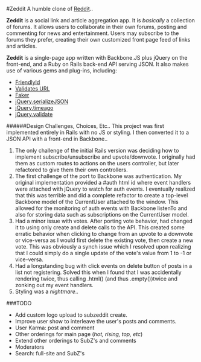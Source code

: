 #Zeddit
A humble clone of [Reddit](http://www.reddit.com)..

**Zeddit** is a social link and article aggregation app.  It is *basically* a
collection of forums.  It allows users to collaborate in their own forums,
posting and commenting for news and entertainment.  Users may subscribe to the
forums they prefer, creating their own customized front page feed of links and
articles.

**Zeddit** is a single-page app written with Backbone.JS plus jQuery on the
front-end, and a Ruby on Rails back-end API serving JSON.  It also makes use of
various gems and plug-ins, including:
+ [FriendlyId](https://github.com/norman/friendly_id)
+ [Validates URL](https://github.com/perfectline/validates_url)
+ [Faker](https://github.com/stympy/faker)
+ [jQuery.serializeJSON](https://github.com/marioizquierdo/jquery.serializeJSON)
+ [jQuery.timeago](https://github.com/rmm5t/jquery-timeago)
+ [jQuery.validate](http://jqueryvalidation.org/)

######Design Challenges, Choices, Etc..
This project was first implemented entirely in Rails with no JS or styling.  I
then converted it to a JSON API with a front-end in Backbone..
1. The only challenge of the initial Rails version was deciding how to implement
subscribe/unsubscribe and upvote/downvote.  I originally had them as custom
routes to actions on the users controller, but later refactored to give them
their own controllers.
2. The first challenge of the port to Backbone was authentication.  My original
implementation provided a #auth html id where event handlers were attached with
jQuery to watch for auth events.  I eventually realized that this was terrible
and did a complete refactor to create a top-level Backbone model of the
CurrentUser attached to the window.  This allowed for the monitoring of auth
events with Backbone listenTo and also for storing data such as subscriptions
on the CurrentUser model.
3. Had a minor issue with votes.  After porting vote behavior, had changed it to
using only create and delete calls to the API.  This created some erratic
behavior when clicking to change from an upvote to a downvote or vice-versa as I
would first delete the existing vote, then create a new vote.  This was
obviously a synch issue which I resolved upon realizing that I could simply do
a single update of the vote's value from 1 to -1 or vice-versa.
4. Had a longstanding bug with click events on delete button of posts in a list
not registering.  Solved this when I found that I was accidentally rendering
twice, thus calling .html() (and thus .empty())twice and zonking out my event
handlers.
5. Styling was a *nightmare*..

###TODO
+ Add custom logo upload to subzeddit create.
+ Improve user show to interleave the user's posts and comments.
+ User Karma: post and comment
+ Other orderings for main page (*hot, rising, top, etc*)
+ Extend other orderings to SubZ's and comments
+ Moderators
+ Search: full-site and SubZ's
